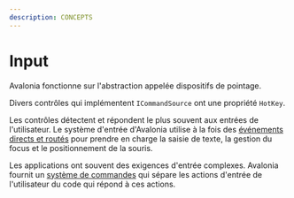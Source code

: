 ```yaml
---
description: CONCEPTS
---
```


# Input

Avalonia fonctionne sur l'abstraction appelée dispositifs de pointage.

Divers contrôles qui implémentent `ICommandSource` ont une propriété `HotKey`.

Les contrôles détectent et répondent le plus souvent aux entrées de l'utilisateur. Le système d'entrée d'Avalonia utilise à la fois des [événements directs et routés](../input/routed-events) pour prendre en charge la saisie de texte, la gestion du focus et le positionnement de la souris.

Les applications ont souvent des exigences d'entrée complexes. Avalonia fournit un [système de commandes](../../basics/user-interface/adding-interactivity) qui sépare les actions d'entrée de l'utilisateur du code qui répond à ces actions.